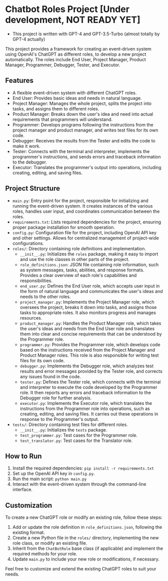 # Chatbot Roles Project \[Under development, NOT READY YET\]

* This project is written with GPT-4 and GPT-3.5-Turbo (almost totally by GPT-4 actually)

This project provides a framework for creating an event-driven system using OpenAI's ChatGPT as different roles, to develop a new project automatically. The roles include End User, Project Manager, Product Manager, Programmer, Debugger, Tester, and Executor.

## Features

- A flexible event-driven system with different ChatGPT roles.
- End User: Provides basic ideas and needs in natural language.
- Project Manager: Manages the whole project, splits the project into tasks, and assigns them to different roles.
- Product Manager: Breaks down the user's idea and need into actual requirements that programmers will understand.
- Programmer: Develops programs following the instructions from the project manager and product manager, and writes test files for its own code.
- Debugger: Receives the results from the Tester and edits the code to make it work.
- Tester: Connects with the terminal and interpreter, implements the programmer's instructions, and sends errors and traceback information to the debugger.
- Executor: Translates the programmer's output into operations, including creating, editing, and saving files.

## Project Structure

- `main.py`: Entry point for the project, responsible for initializing and running the event-driven system. It creates instances of the various roles, handles user input, and coordinates communication between the roles.
- `requirements.txt`: Lists required dependencies for the project, ensuring proper package installation for smooth operation.
- `config.py`: Configuration file for the project, including OpenAI API key and other settings. Allows for centralized management of project-wide configurations.
- `roles/`: Directory containing role definitions and implementation.
  - `__init__.py`: Initializes the `roles` package, making it easy to import and use the role classes in other parts of the project.
  - `role_definitions.json`: JSON file containing role information, such as system messages, tasks, abilities, and response formats. Provides a clear overview of each role's capabilities and responsibilities.
  - `end_user.py`: Defines the End User role, which accepts user input in the form of natural language and communicates the user's ideas and needs to the other roles.
  - `project_manager.py`: Implements the Project Manager role, which oversees the project, breaks it down into tasks, and assigns those tasks to appropriate roles. It also monitors progress and manages resources.
  - `product_manager.py`: Handles the Product Manager role, which takes the user's ideas and needs from the End User role and translates them into clear and concise requirements that can be understood by the Programmer role.
  - `programmer.py`: Provides the Programmer role, which develops code based on the instructions received from the Project Manager and Product Manager roles. This role is also responsible for writing test files for its own code.
  - `debugger.py`: Implements the Debugger role, which analyzes test results and error messages provided by the Tester role, and corrects any issues found in the code.
  - `tester.py`: Defines the Tester role, which connects with the terminal and interpreter to execute the code developed by the Programmer role. It then reports any errors and traceback information to the Debugger role for further analysis.
  - `executor.py`: Implements the Executor role, which translates the instructions from the Programmer role into operations, such as creating, editing, and saving files. It carries out these operations in response to the Programmer's output.
- `tests/`: Directory containing test files for different roles.
  - `__init__.py`: Initializes the `tests` package.
  - `test_programmer.py`: Test cases for the Programmer role.
  - `test_translator.py`: Test cases for the Translator role.

## How to Run

1. Install the required dependencies: `pip install -r requirements.txt`
2. Set up the OpenAI API key in `config.py`.
3. Run the main script: `python main.py`
4. Interact with the event-driven system through the command-line interface.

## Customization

To create a new ChatGPT role or modify an existing role, follow these steps:

1. Add or update the role definition in `role_definitions.json`, following the existing format.
2. Create a new Python file in the `roles/` directory, implementing the new role class, or modify an existing file.
3. Inherit from the `ChatBotRole` base class (if applicable) and implement the required methods for your role.
4. Update `main.py` to include your new role or modifications, if necessary.

Feel free to customize and extend the existing ChatGPT roles to suit your needs.
